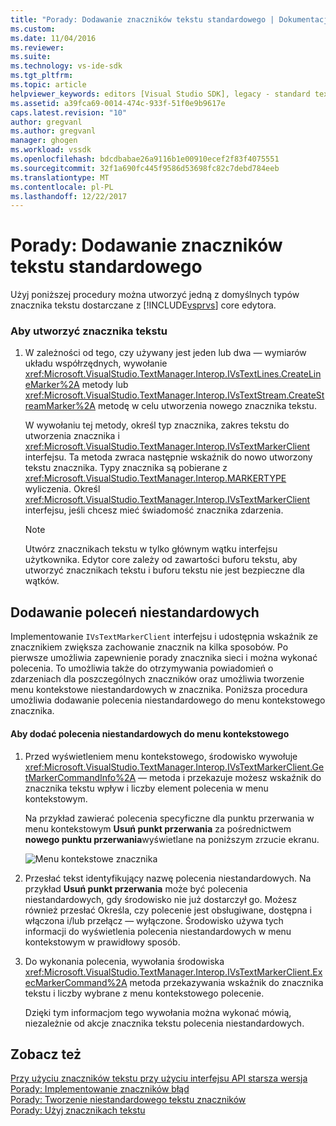 ```yaml
---
title: "Porady: Dodawanie znaczników tekstu standardowego | Dokumentacja firmy Microsoft"
ms.custom: 
ms.date: 11/04/2016
ms.reviewer: 
ms.suite: 
ms.technology: vs-ide-sdk
ms.tgt_pltfrm: 
ms.topic: article
helpviewer_keywords: editors [Visual Studio SDK], legacy - standard text markers
ms.assetid: a39fca69-0014-474c-933f-51f0e9b9617e
caps.latest.revision: "10"
author: gregvanl
ms.author: gregvanl
manager: ghogen
ms.workload: vssdk
ms.openlocfilehash: bdcdbabae26a9116b1e00910ecef2f83f4075551
ms.sourcegitcommit: 32f1a690fc445f9586d53698fc82c7debd784eeb
ms.translationtype: MT
ms.contentlocale: pl-PL
ms.lasthandoff: 12/22/2017
---
```

# <a name="how-to-add-standard-text-markers"></a>Porady: Dodawanie znaczników tekstu standardowego
Użyj poniższej procedury można utworzyć jedną z domyślnych typów znacznika tekstu dostarczane z [!INCLUDE[vsprvs](../code-quality/includes/vsprvs_md.md)] core edytora.  
  
### <a name="to-create-a-text-marker"></a>Aby utworzyć znacznika tekstu  
  
1.  W zależności od tego, czy używany jest jeden lub dwa — wymiarów układu współrzędnych, wywołanie <xref:Microsoft.VisualStudio.TextManager.Interop.IVsTextLines.CreateLineMarker%2A> metody lub <xref:Microsoft.VisualStudio.TextManager.Interop.IVsTextStream.CreateStreamMarker%2A> metodę w celu utworzenia nowego znacznika tekstu.  
  
     W wywołaniu tej metody, określ typ znacznika, zakres tekstu do utworzenia znacznika i <xref:Microsoft.VisualStudio.TextManager.Interop.IVsTextMarkerClient> interfejsu. Ta metoda zwraca następnie wskaźnik do nowo utworzony tekstu znacznika. Typy znacznika są pobierane z <xref:Microsoft.VisualStudio.TextManager.Interop.MARKERTYPE> wyliczenia. Określ <xref:Microsoft.VisualStudio.TextManager.Interop.IVsTextMarkerClient> interfejsu, jeśli chcesz mieć świadomość znacznika zdarzenia.  
  
    > [!NOTE]
    >  Utwórz znacznikach tekstu w tylko głównym wątku interfejsu użytkownika. Edytor core zależy od zawartości buforu tekstu, aby utworzyć znacznikach tekstu i buforu tekstu nie jest bezpieczne dla wątków.  
  
## <a name="adding-a-custom-command"></a>Dodawanie poleceń niestandardowych  
 Implementowanie `IVsTextMarkerClient` interfejsu i udostępnia wskaźnik ze znacznikiem zwiększa zachowanie znacznik na kilka sposobów. Po pierwsze umożliwia zapewnienie porady znacznika sieci i można wykonać polecenia. To umożliwia także do otrzymywania powiadomień o zdarzeniach dla poszczególnych znaczników oraz umożliwia tworzenie menu kontekstowe niestandardowych w znacznika. Poniższa procedura umożliwia dodawanie polecenia niestandardowego do menu kontekstowego znacznika.  
  
#### <a name="to-add-a-custom-command-to-the-context-menu"></a>Aby dodać polecenia niestandardowych do menu kontekstowego  
  
1.  Przed wyświetleniem menu kontekstowego, środowisko wywołuje <xref:Microsoft.VisualStudio.TextManager.Interop.IVsTextMarkerClient.GetMarkerCommandInfo%2A> — metoda i przekazuje możesz wskaźnik do znacznika tekstu wpływ i liczby element polecenia w menu kontekstowym.  
  
     Na przykład zawierać polecenia specyficzne dla punktu przerwania w menu kontekstowym **Usuń punkt przerwania** za pośrednictwem **nowego punktu przerwania**wyświetlane na poniższym zrzucie ekranu.  
  
     ![Menu kontekstowe znacznika](../extensibility/media/vsmarkercontextmenu.gif "vsMarkercontextmenu")  
  
2.  Przesłać tekst identyfikujący nazwę polecenia niestandardowych. Na przykład **Usuń punkt przerwania** może być polecenia niestandardowych, gdy środowisko nie już dostarczył go. Możesz również przesłać Określa, czy polecenie jest obsługiwane, dostępna i włączona i/lub przełącz — wyłączone. Środowisko używa tych informacji do wyświetlenia polecenia niestandardowych w menu kontekstowym w prawidłowy sposób.  
  
3.  Do wykonania polecenia, wywołania środowiska <xref:Microsoft.VisualStudio.TextManager.Interop.IVsTextMarkerClient.ExecMarkerCommand%2A> metoda przekazywania wskaźnik do znacznika tekstu i liczby wybrane z menu kontekstowego polecenie.  
  
     Dzięki tym informacjom tego wywołania można wykonać mówią, niezależnie od akcje znacznika tekstu polecenia niestandardowych.  
  
## <a name="see-also"></a>Zobacz też  
 [Przy użyciu znaczników tekstu przy użyciu interfejsu API starsza wersja](../extensibility/using-text-markers-with-the-legacy-api.md)   
 [Porady: Implementowanie znaczników błąd](../extensibility/how-to-implement-error-markers.md)   
 [Porady: Tworzenie niestandardowego tekstu znaczników](../extensibility/how-to-create-custom-text-markers.md)   
 [Porady: Użyj znacznikach tekstu](../extensibility/how-to-use-text-markers.md)